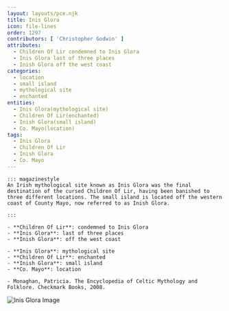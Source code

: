 ```yaml
---
layout: layouts/pce.njk
title: Inis Glora
icon: file-lines
order: 1297
contributors: [ 'Christopher Godwin' ]
attributes:
  - Children Of Lir condemned to Inis Glora
  - Inis Glora last of three places
  - Inish Glora off the west coast
categories:
  - location
  - small island
  - mythological site
  - enchanted
entities:
  - Inis Glora(mythological site)
  - Children Of Lir(enchanted)
  - Inish Glora(small island)
  - Co. Mayo(location)
tags:
  - Inis Glora
  - Children Of Lir
  - Inish Glora
  - Co. Mayo
---
```

``` tab [group1:Info]
::: magazinestyle
An Irish mythological site known as Inis Glora was the final destination of the cursed Children Of Lir, having been banished to three different locations. The small island is located off the western coast of County Mayo, now referred to as Inish Glora.

:::
```
``` tab [group1:Attributes]
- **Children Of Lir**: condemned to Inis Glora
- **Inis Glora**: last of three places
- **Inish Glora**: off the west coast
```
``` tab [group1:Entities]
- **Inis Glora**: mythological site
- **Children Of Lir**: enchanted
- **Inish Glora**: small island
- **Co. Mayo**: location
```
``` tab [group1:Sources]
- Monaghan, Patricia. The Encyclopedia of Celtic Mythology and Folklore. Checkmark Books, 2008.
```
![Inis Glora Image]([None])
